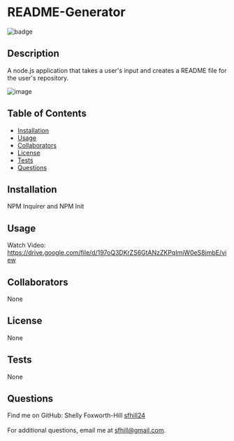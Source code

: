   # README-Generator

  ![badge](https://img.shields.io/badge/License-None-blue.svg)<br />

  ## Description
  A node.js application that takes a user's input and creates a README file for the user's repository.

  ![image](https://user-images.githubusercontent.com/49098706/192612454-b604c136-b576-48cf-baa7-d560ff8bac62.png)
  ## Table of Contents 

  - [Installation](#installation)
  - [Usage](#usage)
  - [Collaborators](#collaborators)
  - [License](#license)
  - [Tests](#tests)
  - [Questions](#questions)
  
  ## Installation
  NPM Inquirer and NPM Init
  
  ## Usage
  Watch Video: https://drive.google.com/file/d/197oQ3DKrZS6GtANzZKPqImjW0eS8imbE/view
  
  ## Collaborators
  None

  ## License
  None
  
  ## Tests
  None
  
  ## Questions
 Find me on GitHub: Shelly Foxworth-Hill [sfhill24](https://github.com/sfhill24)<br /> 
 </br>
 For additional questions, email me at sfhill@gmail.com.  
